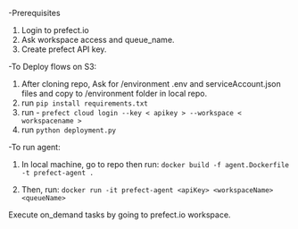 -Prerequisites
1. Login to prefect.io
2. Ask workspace access and queue_name.
3. Create prefect API key.

-To Deploy flows on S3:
1. After cloning repo, Ask for /environment .env and serviceAccount.json files and copy to /environment folder in local repo.
2. run ```pip install requirements.txt```
3. run - ```prefect cloud login --key < apikey > --workspace < workspacename >```
4. run ```python deployment.py```

-To run agent:
1. In local machine, go to repo then run:
```docker build -f agent.Dockerfile -t prefect-agent .```
   
2. Then, run: 
```docker run -it prefect-agent <apiKey> <workspaceName> <queueName>```

Execute on_demand tasks by going to prefect.io workspace.

